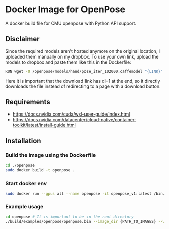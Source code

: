 # Docker Image for OpenPose

A docker build file for CMU openpose with Python API support.

## Disclaimer
Since the required models aren't hosted anymore on the original location, I uploaded them manually on my dropbox. To use your own link, upload the models to dropbox and paste them like this in the Dockerfile:
```bash
RUN wget -O /openpose/models/hand/pose_iter_102000.caffemodel "{LINK}"
```
Here it is important that the download link has dl=1 at the end, so it directly downloads the file instead of redirecting to a page with a download button.

## Requirements

- https://docs.nvidia.com/cuda/wsl-user-guide/index.html
- https://docs.nvidia.com/datacenter/cloud-native/container-toolkit/latest/install-guide.html

## Installation

### Build the image using the Dockerfile
```bash
cd ./openpose
sudo docker build -t openpose .
```

### Start docker env

```bash
sudo docker run --gpus all --name openpose -it openpose_v1:latest /bin/bash
```

### Example usage

```bash
cd openpose # It is important to be in the root directory
./build/examples/openpose/openpose.bin --image_dir {PATH_TO_IMAGES} --write_json {OUTPUT_PATH_JSON} --face --hand --display 0 --write_images {OUTPUT_PATH_IMAGES}
```